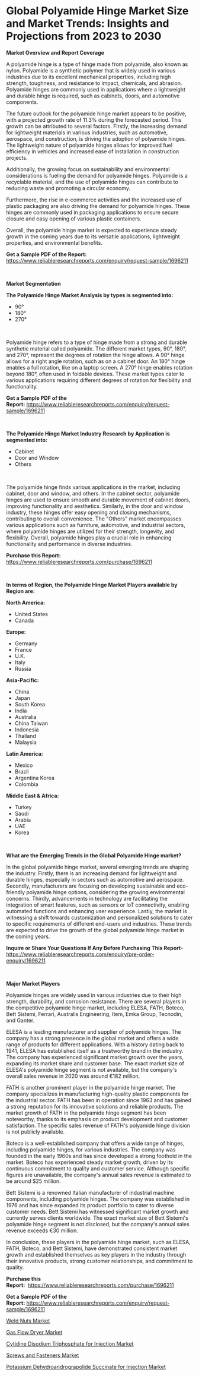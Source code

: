 <p><h1>Global Polyamide Hinge Market Size and Market Trends: Insights and Projections from 2023 to 2030</h1></p><p><strong>Market Overview and Report Coverage</strong></p>
<p><p>A polyamide hinge is a type of hinge made from polyamide, also known as nylon. Polyamide is a synthetic polymer that is widely used in various industries due to its excellent mechanical properties, including high strength, toughness, and resistance to impact, chemicals, and abrasion. Polyamide hinges are commonly used in applications where a lightweight and durable hinge is required, such as cabinets, doors, and automotive components.</p><p>The future outlook for the polyamide hinge market appears to be positive, with a projected growth rate of 11.3% during the forecasted period. This growth can be attributed to several factors. Firstly, the increasing demand for lightweight materials in various industries, such as automotive, aerospace, and construction, is driving the adoption of polyamide hinges. The lightweight nature of polyamide hinges allows for improved fuel efficiency in vehicles and increased ease of installation in construction projects.</p><p>Additionally, the growing focus on sustainability and environmental considerations is fueling the demand for polyamide hinges. Polyamide is a recyclable material, and the use of polyamide hinges can contribute to reducing waste and promoting a circular economy.</p><p>Furthermore, the rise in e-commerce activities and the increased use of plastic packaging are also driving the demand for polyamide hinges. These hinges are commonly used in packaging applications to ensure secure closure and easy opening of various plastic containers.</p><p>Overall, the polyamide hinge market is expected to experience steady growth in the coming years due to its versatile applications, lightweight properties, and environmental benefits.</p></p>
<p><strong>Get a Sample PDF of the Report:</strong> <a href="https://www.reliableresearchreports.com/enquiry/request-sample/1696211">https://www.reliableresearchreports.com/enquiry/request-sample/1696211</a></p>
<p>&nbsp;</p>
<p><strong>Market Segmentation</strong></p>
<p><strong>The Polyamide Hinge Market Analysis by types is segmented into:</strong></p>
<p><ul><li>90°</li><li>180°</li><li>270°</li></ul></p>
<p>&nbsp;</p>
<p><p>Polyamide hinge refers to a type of hinge made from a strong and durable synthetic material called polyamide. The different market types, 90°, 180°, and 270°, represent the degrees of rotation the hinge allows. A 90° hinge allows for a right angle rotation, such as on a cabinet door. An 180° hinge enables a full rotation, like on a laptop screen. A 270° hinge enables rotation beyond 180°, often used in foldable devices. These market types cater to various applications requiring different degrees of rotation for flexibility and functionality.</p></p>
<p><strong>Get a Sample PDF of the Report:</strong>&nbsp;<a href="https://www.reliableresearchreports.com/enquiry/request-sample/1696211">https://www.reliableresearchreports.com/enquiry/request-sample/1696211</a></p>
<p>&nbsp;</p>
<p><strong>The Polyamide Hinge Market Industry Research by Application is segmented into:</strong></p>
<p><ul><li>Cabinet</li><li>Door and Window</li><li>Others</li></ul></p>
<p>&nbsp;</p>
<p><p>The polyamide hinge finds various applications in the market, including cabinet, door and window, and others. In the cabinet sector, polyamide hinges are used to ensure smooth and durable movement of cabinet doors, improving functionality and aesthetics. Similarly, in the door and window industry, these hinges offer easy opening and closing mechanisms, contributing to overall convenience. The "Others" market encompasses various applications such as furniture, automotive, and industrial sectors, where polyamide hinges are utilized for their strength, longevity, and flexibility. Overall, polyamide hinges play a crucial role in enhancing functionality and performance in diverse industries.</p></p>
<p><strong>Purchase this Report:</strong>&nbsp; <a href="https://www.reliableresearchreports.com/purchase/1696211">https://www.reliableresearchreports.com/purchase/1696211</a></p>
<p>&nbsp;</p>
<p><strong>In terms of Region, the Polyamide Hinge Market Players available by Region are:</strong></p>
<p>
    <p> <strong> North America: </strong>
        <ul>
            <li>United States</li>
            <li>Canada</li>
        </ul>
        </p> 
    <p> <strong> Europe: </strong>
        <ul>
            <li>Germany</li>
            <li>France</li>
            <li>U.K.</li>
            <li>Italy</li>
            <li>Russia</li>
        </ul>
        </p> 
    <p> <strong> Asia-Pacific: </strong>
        <ul>
            <li>China</li>
            <li>Japan</li>
            <li>South Korea</li>
            <li>India</li>
            <li>Australia</li>
            <li>China Taiwan</li>
            <li>Indonesia</li>
            <li>Thailand</li>
            <li>Malaysia</li>
        </ul>
        </p> 
    <p> <strong> Latin America: </strong>
        <ul>
            <li>Mexico</li>
            <li>Brazil</li>
            <li>Argentina Korea</li>
            <li>Colombia</li>
        </ul>
        </p> 
    <p> <strong> Middle East & Africa: </strong>
        <ul>
            <li>Turkey</li>
            <li>Saudi</li>
            <li>Arabia</li>
            <li>UAE</li>
            <li>Korea</li>
        </ul>
    </p>
    </p>
<p>&nbsp;</p>
<p><strong>What are the Emerging Trends in the Global Polyamide Hinge market?</strong></p>
<p><p>In the global polyamide hinge market, several emerging trends are shaping the industry. Firstly, there is an increasing demand for lightweight and durable hinges, especially in sectors such as automotive and aerospace. Secondly, manufacturers are focusing on developing sustainable and eco-friendly polyamide hinge options, considering the growing environmental concerns. Thirdly, advancements in technology are facilitating the integration of smart features, such as sensors or IoT connectivity, enabling automated functions and enhancing user experience. Lastly, the market is witnessing a shift towards customization and personalized solutions to cater to specific requirements of different end-users and industries. These trends are expected to drive the growth of the global polyamide hinge market in the coming years.</p></p>
<p><strong>Inquire or Share Your Questions If Any Before Purchasing This Report</strong>- <a href="https://www.reliableresearchreports.com/enquiry/pre-order-enquiry/1696211">https://www.reliableresearchreports.com/enquiry/pre-order-enquiry/1696211</a></p>
<p>&nbsp;</p>
<p><strong>Major Market Players</strong></p>
<p><p>Polyamide hinges are widely used in various industries due to their high strength, durability, and corrosion resistance. There are several players in the competitive polyamide hinge market, including ELESA, FATH, Boteco, Bett Sistemi, Ferrari, Australis Engineering, Item, Emka Group, Tecnodin, and Ganter.</p><p>ELESA is a leading manufacturer and supplier of polyamide hinges. The company has a strong presence in the global market and offers a wide range of products for different applications. With a history dating back to 1941, ELESA has established itself as a trustworthy brand in the industry. The company has experienced significant market growth over the years, expanding its market share and customer base. The exact market size of ELESA's polyamide hinge segment is not available, but the company's overall sales revenue in 2020 was around €182 million.</p><p>FATH is another prominent player in the polyamide hinge market. The company specializes in manufacturing high-quality plastic components for the industrial sector. FATH has been in operation since 1963 and has gained a strong reputation for its innovative solutions and reliable products. The market growth of FATH in the polyamide hinge segment has been noteworthy, thanks to its emphasis on product development and customer satisfaction. The specific sales revenue of FATH's polyamide hinge division is not publicly available.</p><p>Boteco is a well-established company that offers a wide range of hinges, including polyamide hinges, for various industries. The company was founded in the early 1960s and has since developed a strong foothold in the market. Boteco has experienced steady market growth, driven by its continuous commitment to quality and customer service. Although specific figures are unavailable, the company's annual sales revenue is estimated to be around $25 million.</p><p>Bett Sistemi is a renowned Italian manufacturer of industrial machine components, including polyamide hinges. The company was established in 1976 and has since expanded its product portfolio to cater to diverse customer needs. Bett Sistemi has witnessed significant market growth and currently serves clients worldwide. The exact market size of Bett Sistemi's polyamide hinge segment is not disclosed, but the company's annual sales revenue exceeds €30 million.</p><p>In conclusion, these players in the polyamide hinge market, such as ELESA, FATH, Boteco, and Bett Sistemi, have demonstrated consistent market growth and established themselves as key players in the industry through their innovative products, strong customer relationships, and commitment to quality.</p></p>
<p><strong>Purchase this Report:</strong>&nbsp;&nbsp;<a href="https://www.reliableresearchreports.com/purchase/1696211">https://www.reliableresearchreports.com/purchase/1696211</a></p>
<p></p>
<p><strong>Get a Sample PDF of the Report:</strong>&nbsp;<a href="https://www.reliableresearchreports.com/enquiry/request-sample/1696211">https://www.reliableresearchreports.com/enquiry/request-sample/1696211</a></p>
<p><p><a href="https://www.linkedin.com/pulse/weld-nuts-market-research-report-unlocks-analysis-financial-o5gae/">Weld Nuts Market</a></p><p><a href="https://github.com/NorbertYates/Market-Research-Report-List-2/blob/main/gas-flow-dryer-market.md">Gas Flow Dryer Market</a></p><p><a href="https://medium.com/@shivangi.reportprime/cytidine-disodium-triphosphate-for-injection-market-size-cagr-trends-2024-2030-9101bdcabd11">Cytidine Disodium Triphosphate for Injection Market</a></p><p><a href="https://www.linkedin.com/pulse/decoding-screws-fasteners-market-deep-dive-latest-trends-segmentation-ljobe/">Screws and Fasteners Market</a></p><p><a href="https://medium.com/@aniket.reportprime23/potassium-dehydroandrograpolide-succinate-for-injection-market-size-market-outlook-and-market-a3314c618ef5">Potassium Dehydroandrograpolide Succinate for Injection Market</a></p></p>